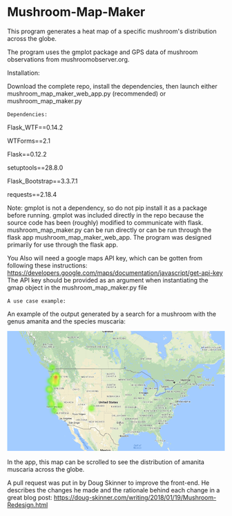 # Mushroom-Map-Maker
This program generates a heat map of a specific mushroom's distribution across the globe.

The program uses the gmplot package and GPS data of mushroom observations from mushroomobserver.org.

Installation:

Download the complete repo, install the dependencies, then launch either mushroom_map_maker_web_app.py (recommended) or mushroom_map_maker.py

~~~~~~~~~~~~~~
Dependencies:
~~~~~~~~~~~~~~
Flask_WTF==0.14.2

WTForms==2.1

Flask==0.12.2

setuptools==28.8.0

Flask_Bootstrap==3.3.7.1

requests==2.18.4

Note: gmplot is not a dependency, so do not pip install it as a package before running. gmplot was included directly in the repo because the source code has been (roughly) modified to communicate with flask. mushroom_map_maker.py can be run directly or can be run through the flask app mushroom_map_maker_web_app. The program was designed primarily for use through the flask app. 

You Also will need a google maps API key, which can be gotten from following these instructions: https://developers.google.com/maps/documentation/javascript/get-api-key
The API key should be provided as an argument when instantiating the gmap object in the mushroom_map_maker.py file

~~~~~~~~~~~~~~~~~~~
A use case example:
~~~~~~~~~~~~~~~~~~~

An example of the output generated by a search for a mushroom with the genus amanita and the species muscaria:

![picture alt](/readme_images/example.png)

In the app, this map can be scrolled to see the distribution of amanita muscaria across the globe. 

A pull request was put in by Doug Skinner to improve the front-end. He describes the changes he made and the rationale behind each change in a great blog post: https://doug-skinner.com/writing/2018/01/19/Mushroom-Redesign.html 


